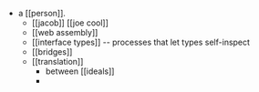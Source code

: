 - a [[person]].
	- [[jacob]] [[joe cool]]
	- [[web assembly]]
	- [[interface types]] -- processes that let types self-inspect
	- [[bridges]]
	- [[translation]]
		- between [[ideals]]
		-